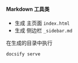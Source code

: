 #### Markdown 工具类

- 生成 主页面 `index.html`
- 生成 侧边栏 `_sidebar.md`



在生成的目录中执行
```bash
docsify serve
```
